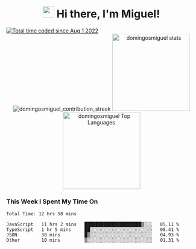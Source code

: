 # <div align="center"> <img src="https://media.giphy.com/media/hvRJCLFzcasrR4ia7z/giphy.gif" width="30"> Hi there, I'm Miguel!

<a href="https://wakatime.com/@ed76cf6d-4c5c-4c9c-93f5-304e4a378b69">
  <img src="https://wakatime.com/badge/user/ed76cf6d-4c5c-4c9c-93f5-304e4a378b69.svg" alt="Total time coded since Aug 1 2022" />
</a>

<div align="center">
  <img src="https://github-readme-streak-stats.herokuapp.com?user=domingosmiguel&hide_border=true&date_format=M%20j%5B%2C%20Y%5D&ring=5194F0&fire=5194F0&currStreakLabel=5194F0" alt="domingosmiguel_contribution_streak" />

  <img height="205em" alt="domingosmiguel stats" src="https://github-readme-stats.vercel.app/api?username=domingosmiguel&show_icons=true&hide_border=true" />

  <img height="205em" alt="domingosmiguel Top Languages" src="https://github-readme-stats.vercel.app/api/top-langs/?username=domingosmiguel" />
</div>

### This Week I Spent My Time On
<!--START_SECTION:waka-->

```text
Total Time: 12 hrs 58 mins

JavaScript   11 hrs 2 mins   █████████████████████▒░░░   85.11 %
TypeScript   1 hr 5 mins     ██░░░░░░░░░░░░░░░░░░░░░░░   08.41 %
JSON         38 mins         █▒░░░░░░░░░░░░░░░░░░░░░░░   04.93 %
Other        10 mins         ▒░░░░░░░░░░░░░░░░░░░░░░░░   01.31 %
```

<!--END_SECTION:waka-->

<!--
**domingosmiguel/domingosmiguel** is a ✨ _special_ ✨ repository because its `README.md` (this file) appears on your GitHub profile.

Here are some ideas to get you started:

- 🔭 I’m currently working on ...
- 🌱 I’m currently learning ...
- 👯 I’m looking to collaborate on ...
- 🤔 I’m looking for help with ...
- 💬 Ask me about ...
- 📫 How to reach me: ...
- 😄 Pronouns: ...
- ⚡ Fun fact: ...
-->
